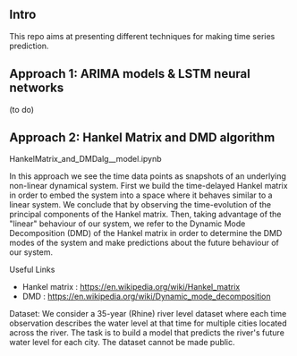 ## Intro

This repo aims at presenting different techniques for making time series prediction.

## Approach 1: ARIMA models & LSTM neural networks

(to do)

## Approach 2: Hankel Matrix and DMD algorithm

HankelMatrix_and_DMDalg__model.ipynb

In this approach we see the time data points as snapshots of an underlying non-linear dynamical system. First we build the time-delayed Hankel matrix in order to embed the system into a space where it behaves  similar to a linear system. We conclude that by observing the time-evolution of the principal components of the Hankel matrix.
Then, taking advantage of the "linear" behaviour of our system, we refer to the Dynamic Mode Decomposition (DMD) of the Hankel matrix in order to
determine the DMD modes of the system and make predictions about the future behaviour of our system.

Useful Links
- Hankel matrix : https://en.wikipedia.org/wiki/Hankel_matrix
- DMD : https://en.wikipedia.org/wiki/Dynamic_mode_decomposition

Dataset: We consider a 35-year (Rhine) river level dataset where each time observation describes the water level at that time for multiple cities located across the river. The task is to build a model that predicts the river's future water level for each city. The dataset cannot be made public.
